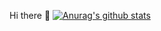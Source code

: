 Hi there 👋
[![Anurag's github stats](https://github-readme-stats.vercel.app/api?username=PavelRybalko&show_icons=true&theme=buefy)](https://github.com/anuraghazra/github-readme-stats)

<!---![](https://komarev.com/ghpvc/?username=PavelRybalko&color=blueviolet)--->
<!--- 
<br>
--->
